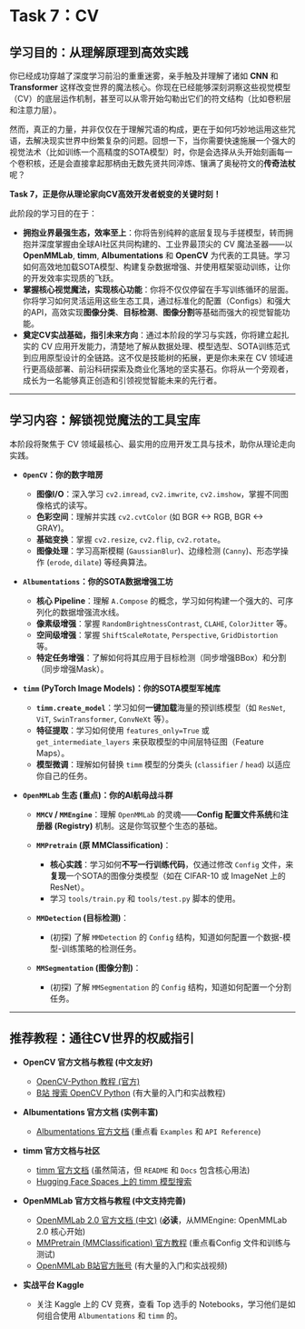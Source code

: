 # Task 7：CV

## **学习目的：从理解原理到高效实践**

你已经成功穿越了深度学习前沿的重重迷雾，亲手触及并理解了诸如 **CNN** 和 **Transformer** 这样改变世界的魔法核心。你现在已经能够深刻洞察这些视觉模型（CV）的底层运作机制，甚至可以从零开始勾勒出它们的符文结构（比如卷积层和注意力层）。

然而，真正的力量，并非仅仅在于理解咒语的构成，更在于如何巧妙地运用这些咒语，去解决现实世界中纷繁复杂的问题。回想一下，当你需要快速施展一个强大的视觉法术（比如训练一个高精度的SOTA模型）时，你是会选择从头开始刻画每一个卷积核，还是会直接拿起那柄由无数先贤共同淬炼、镶满了奥秘符文的**传奇法杖**呢？

**Task 7，正是你从理论家向CV高效开发者蜕变的关键时刻！**

此阶段的学习目的在于：

* **拥抱业界最强生态，效率至上**：你将告别纯粹的底层复现与手搓模型，转而拥抱并深度掌握由全球AI社区共同构建的、工业界最顶尖的 CV 魔法圣器——以 **OpenMMLab**, **timm**, **Albumentations** 和 **OpenCV** 为代表的工具链。学习如何高效地加载SOTA模型、构建复杂数据增强、并使用框架驱动训练，让你的开发效率实现质的飞跃。
* **掌握核心视觉魔法，实现核心功能**：你将不仅仅停留在手写训练循环的层面。你将学习如何灵活运用这些生态工具，通过标准化的配置（Configs）和强大的API，高效实现**图像分类**、**目标检测**、**图像分割**等基础而强大的视觉智能功能。
* **奠定CV实战基础，指引未来方向**：通过本阶段的学习与实践，你将建立起扎实的 CV 应用开发能力，清楚地了解从数据处理、模型选型、SOTA训练范式到应用原型设计的全链路。这不仅是技能树的拓展，更是你未来在 CV 领域进行更高级部署、前沿科研探索及商业化落地的坚实基石。你将从一个旁观者，成长为一名能够真正创造和引领视觉智能未来的先行者。

---

## **学习内容：解锁视觉魔法的工具宝库**

本阶段将聚焦于 CV 领域最核心、最实用的应用开发工具与技术，助你从理论走向实践。

* **`OpenCV`：你的数字暗房**

  * **图像I/O**：深入学习 `cv2.imread`, `cv2.imwrite`, `cv2.imshow`，掌握不同图像格式的读写。
  * **色彩空间**：理解并实践 `cv2.cvtColor` (如 BGR <-> RGB, BGR <-> GRAY)。
  * **基础变换**：掌握 `cv2.resize`, `cv2.flip`, `cv2.rotate`。
  * **图像处理**：学习高斯模糊 (`GaussianBlur`)、边缘检测 (`Canny`)、形态学操作 (`erode`, `dilate`) 等经典算法。

* **`Albumentations`：你的SOTA数据增强工坊**

  * **核心 Pipeline**：理解 `A.Compose` 的概念，学习如何构建一个强大的、可序列化的数据增强流水线。
  * **像素级增强**：掌握 `RandomBrightnessContrast`, `CLAHE`, `ColorJitter` 等。
  * **空间级增强**：掌握 `ShiftScaleRotate`, `Perspective`, `GridDistortion` 等。
  * **特定任务增强**：了解如何将其应用于目标检测（同步增强BBox）和分割（同步增强Mask）。

* **`timm` (PyTorch Image Models)：你的SOTA模型军械库**

  * **`timm.create_model`**：学习如何**一键加载**海量的预训练模型（如 `ResNet`, `ViT`, `SwinTransformer`, `ConvNeXt` 等）。
  * **特征提取**：学习如何使用 `features_only=True` 或 `get_intermediate_layers` 来获取模型的中间层特征图（Feature Maps）。
  * **模型微调**：理解如何替换 `timm` 模型的分类头 (`classifier` / `head`) 以适应你自己的任务。

* **`OpenMMLab` 生态 (重点)：你的AI航母战斗群**

  * **`MMCV` / `MMEngine`**：理解 `OpenMMLab` 的灵魂——**Config 配置文件系统**和**注册器 (Registry)** 机制。这是你驾驭整个生态的基础。
  * **`MMPretrain` (原 MMClassification)**：

    * **核心实践**：学习如何**不写一行训练代码**，仅通过修改 `Config` 文件，来**复现**一个SOTA的图像分类模型（如在 CIFAR-10 或 ImageNet 上的 ResNet）。
    * 学习 `tools/train.py` 和 `tools/test.py` 脚本的使用。
  * **`MMDetection` (目标检测)**：

    * (初探) 了解 `MMDetection` 的 `Config` 结构，知道如何配置一个数据-模型-训练策略的检测任务。
  * **`MMSegmentation` (图像分割)**：

    * (初探) 了解 `MMSegmentation` 的 `Config` 结构，知道如何配置一个分割任务。

---

## **推荐教程：通往CV世界的权威指引**

* **OpenCV 官方文档与教程 (中文友好)**

  * [OpenCV-Python 教程 (官方)](https://docs.opencv.org/4.x/d6/d00/tutorial_py_root.html)
  * [B站 搜索 OpenCV Python](https://www.google.com/search?q=OpenCV+Python+%E6%95%99%E7%A8%8B+Bilibili) (有大量的入门和实战教程)
* **Albumentations 官方文档 (实例丰富)**

  * [Albumentations 官方文档](https://albumentations.ai/docs/) (重点看 `Examples` 和 `API Reference`)
* **timm 官方文档与社区**

  * [timm 官方文档](https://timm.fast.ai/) (虽然简洁，但 `README` 和 `Docs` 包含核心用法)
  * [Hugging Face Spaces 上的 timm 模型搜索](https://huggingface.co/models?library=timm)
* **OpenMMLab 官方文档与教程 (中文支持完善)**

  * [OpenMMLab 2.0 官方文档 (中文)](https://www.google.com/search?q=https://openmmlab.com/docs/zh_cn/) (**必读**，从MMEngine: OpenMMLab 2.0 核心开始)
  * [MMPretrain (MMClassification) 官方教程](https://www.google.com/search?q=https://mmpretrain.readthedocs.io/zh-CN/latest/user_guides/basics.html) (重点看Config 文件和训练与测试)
  * [OpenMMLab B站官方账号](https://www.google.com/search?q=https://space.bilibili.com/1275924838) (有大量的入门和实战视频)
* **实战平台 Kaggle**

  * 关注 Kaggle 上的 CV 竞赛，查看 Top 选手的 Notebooks，学习他们是如何组合使用 `Albumentations` 和 `timm` 的。
